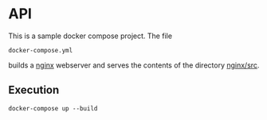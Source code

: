 # API

This is a sample docker compose project. The file

    docker-compose.yml

builds a [nginx]() webserver and serves the contents of the directory [nginx/src](nginx/src).

## Execution

    docker-compose up --build 
